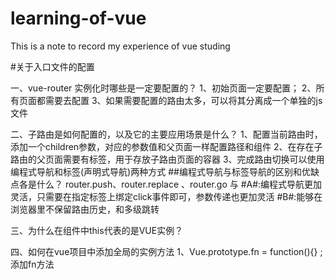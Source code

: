 # learning-of-vue
This is a note to record my experience of vue studing

#关于入口文件的配置

一、vue-router 实例化时哪些是一定要配置的？
1、初始页面一定要配置；
2、所有页面都需要去配置
3、如果需要配置的路由太多，可以将其分离成一个单独的js文件

二、子路由是如何配置的，以及它的主要应用场景是什么？
1、配置当前路由时，添加一个children参数，对应的参数值和父页面一样配置路径和组件
2、在存在子路由的父页面需要有<router-view>标签，用于存放子路由页面的容器
3、完成路由切换可以使用编程式导航和<router-link>标签(声明式导航)两种方式
    ##编程式导航与标签导航的区别和优缺点各是什么？ router.push、router.replace 、router.go 与 <router-link>
    #A#:编程式导航更加灵活，只需要在指定标签上绑定click事件即可，参数传递也更加灵活
    #B#:能够在浏览器里不保留路由历史，和多级跳转
    
三、为什么在组件中this代表的是VUE实例？


四、如何在vue项目中添加全局的实例方法
   1、Vue.prototype.fn = function(){}  ;添加fn方法
